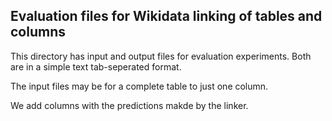 ## Evaluation files for Wikidata linking of tables and columns

This directory has input and output files for evaluation experiments.  Both are in a simple text tab-seperated format.

The input files may be for a complete table to just one column.

We add columns with the predictions makde by the linker.


